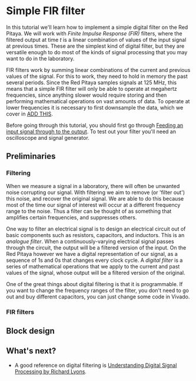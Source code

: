 # Simple FIR filter

In this tutorial we'll learn how to implement a simple digital filter on the Red Pitaya. We will work with *Finite Impulse Response (FIR)* filters, where the filtered output at time $t$ is a linear combination of values of the input signal at previous times. These are the simplest kind of digital filter, but they are versatile enough to do most of the kinds of signal processing that you may want to do in the laboratory.

FIR filters work by summing linear combinations of the current and previous values of the signal. For this to work, they need to hold in memory the past several periods. Since the Red Pitaya samples signals at 125 MHz, this means that a simple FIR filter will only be able to operate at megahertz frequencies, since anything slower would require storing and then performing mathematical operations on vast amounts of data. To operate at lower frequencies it is necessary to first downsample the data, which we cover in [ADD THIS]().

Before going through this tutorial, you should first go through [Feeding an input signal through to the output](/Tutorials/PROJ_IOFeedthrough). To test out your filter you'll need an oscilloscope and signal generator.

## Preliminaries

### Filtering

When we measure a signal in a laboratory, there will often be unwanted noise corrupting our signal. With filtering we aim to remove (or 'filter out') this noise, and recover the original signal. We are able to do this because most of the time our signal of interest will occur at a different frequency range to the noise. Thus a filter can be thought of as something that amplifies certain frequencies, and suppresses others.

One way to filter an electrical signal is to design an electrical circuit out of basic components such as resistors, capacitors, and inductors. This is an *analogue filter*. When a continuously-varying electrical signal passes through the circuit, the output will be a filtered version of the input. On the Red Pitaya however we have a digital representation of our signal, as a sequence of 1s and 0s that changes every clock cycle. A *digital filter* is a series of mathematical operations that we apply to the current and past values of the signal, whose output will be a filtered version of the original.

One of the great things about digital filtering is that it is programmable. If you want to change the frequency ranges of the filter, you don't need to go out and buy different capacitors, you can just change some code in Vivado.

### FIR filters



## Block design

## What's next?

- A good reference on digital filtering is [Understanding Digital Signal Processing by Richard Lyons](https://www.amazon.com/Understanding-Digital-Signal-Processing-3rd/dp/0137027419).